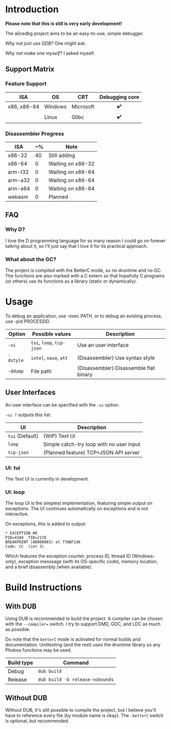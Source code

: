 # Introduction

**Please note that this is still is very early development!**

The alicedbg project aims to be an easy-to-use, simple debugger.

_Why not just use GDB?_ One might ask.

_Why not make one myself?_ I asked myself.

## Support Matrix

### Feature Support

| ISA | OS | CRT | Debugging core |
|---|---|---|:-:|
| x86, x86-64 | Windows | Microsoft | ✔️ |
| | Linux | Glibc | ✔️ |

### Disassembler Progress

| ISA | ~% | Note |
|---|---|---|
| x86-32 | 40 | Still adding |
| x86-64 | 0 | Waiting on x86-32 |
| arm-t32 | 0 | Waiting on x86-64 |
| arm-a32 | 0 | Waiting on x86-64 |
| arm-a64 | 0 | Waiting on x86-64 |
| webasm | 0 | Planned |

## FAQ

### Why D?

I love the D programming language for so many reason I could go on forever
talking about it, so I'll just say that I love it for its practical approach.

### What about the GC?

The project is compiled with the BetterC mode, so no druntime and no GC. The
functions are also marked with a C extern so that hopefully C programs (or
others) use its functions as a library (static or dynamically).

# Usage

To debug an application, use -exec PATH, or to debug an existing process,
use -pid PROCESSID.

| Option | Possible values | Description |
|---|---|---|
| `-ui` | `tui`, `loop`, `tcp-json` | Use an user interface |
| `-dstyle` | `intel`, `nasm`, `att` | (Disassembler) Use syntax style |
| `-ddump` | File path | (Disassembler) Disassemble flat binary |

## User Interfaces

An user interface can be specified with the `-ui` option.

`-ui ?` outputs this list:

| UI | Description |
|---|---|
| `tui` (Default) | (WIP) Text UI |
| `loop` | Simple catch-try loop with no user input |
| `tcp-json` | (Planned feature) TCP+JSON API server |

### UI: tui

The Text UI is currently in development.

### UI: loop

The loop UI is the simplest implementation, featuring simple output on
exceptions. The UI continues automatically on exceptions and is not
interactive.

On exceptions, this is added to output:
```
* EXCEPTION #0
PID=4104  TID=2176
BREAKPOINT (80000003) at 77ABF146
Code: CC  (int 3)
```

Which features the exception counter, process ID, thread ID (Windows-only),
exception messsage (with its OS-specific code), memory location, and a
brief disassembly (when available).

# Build Instructions

## With DUB

Using DUB is recommended to build the project. A compiler can be chosen with the
`--compiler=` switch. I try to support DMD, GDC, and LDC as much as possible.

Do note that the `betterC` mode is activated for normal builds and
documentation. Unittesting (and the rest) uses the druntime library so any
Phobos functions may be used.

| Build type | Command |
|---|---|
| Debug | `dub build` |
| Release | `dub build -b release-nobounds` |

## Without DUB

Without DUB, it's still possible to compile the project, but I believe you'll
have to reference every file (by module name is okay). The `-betterC` switch
is optional, but recommended.